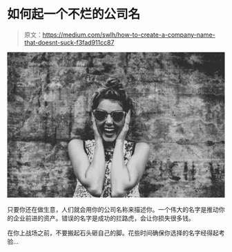 # 如何起一个不烂的公司名

> 原文：<https://medium.com/swlh/how-to-create-a-company-name-that-doesnt-suck-f3fad911cc87>

![](img/e996d047ea86aac531cbe3207ed58b62.png)

只要你还在做生意，人们就会用你的公司名称来描述你。一个伟大的名字是推动你的企业前进的资产。错误的名字是成功的拦路虎，会让你损失很多钱。

在你上战场之前，不要搬起石头砸自己的脚。花些时间确保你选择的名字经得起考验…